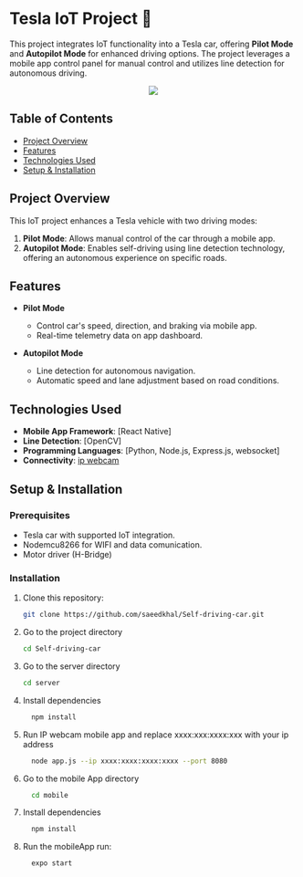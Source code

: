 # Tesla IoT Project 🚗

This project integrates IoT functionality into a Tesla car, offering **Pilot Mode** and **Autopilot Mode** for enhanced driving options. The project leverages a mobile app control panel for manual control and utilizes line detection for autonomous driving.

<p align = "center">
    <img src="car.gif" />
</p>

## Table of Contents

- [Project Overview](#project-overview)
- [Features](#features)
- [Technologies Used](#technologies-used)
- [Setup & Installation](#setup--installation)

## Project Overview

This IoT project enhances a Tesla vehicle with two driving modes:
1. **Pilot Mode**: Allows manual control of the car through a mobile app.
2. **Autopilot Mode**: Enables self-driving using line detection technology, offering an autonomous experience on specific roads.

## Features

- **Pilot Mode**
  - Control car's speed, direction, and braking via mobile app.
  - Real-time telemetry data on app dashboard.

- **Autopilot Mode**
  - Line detection for autonomous navigation.
  - Automatic speed and lane adjustment based on road conditions.

## Technologies Used

- **Mobile App Framework**: [React Native]
- **Line Detection**: [OpenCV]
- **Programming Languages**: [Python, Node.js, Express.js, websocket]
- **Connectivity**: [ip webcam](https://play.google.com/store/apps/details?id=com.pas.webcam&hl=ar&gl=US)

## Setup & Installation

### Prerequisites

- Tesla car with supported IoT integration.
- Nodemcu8266 for WIFI and data comunication.
- Motor driver (H-Bridge)

### Installation

1. Clone this repository:
   ```bash
   git clone https://github.com/saeedkhal/Self-driving-car.git
   ```

2. Go to the project directory
    ```bash
    cd Self-driving-car
    ```

3. Go to the server directory

    ```bash
    cd server
    ```
4. Install dependencies

    ```bash
      npm install
    ```
  
5. Run IP webcam mobile app and replace xxxx:xxx:xxxx:xxx with your  ip address
    ```sh
      node app.js --ip xxxx:xxxx:xxxx:xxxx --port 8080
    ```

6. Go to the mobile App directory
    ```bash
      cd mobile
    ```

7. Install dependencies

    ```bash
      npm install
    ```
    
8. Run the mobileApp run:
    ```sh
      expo start 
    ```
